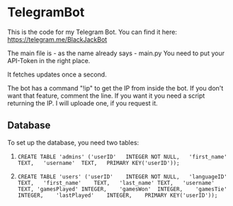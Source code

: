 # TelegramBot
This is the code for my Telegram Bot. You can find it here: https://telegram.me/BlackJackBot

The main file is - as the name already says - main.py
You need to put your API-Token in the right place.

It fetches updates once a second.

The bot has a command "!ip" to get the IP from inside the bot. If you don't want that feature, comment the line. If you want it you need a script returning the IP. I will uploade one, if you request it.

## Database

To set up the database, you need two tables:

1) ```CREATE TABLE 'admins' ('userID'	INTEGER NOT NULL,	'first_name'	TEXT,	'username'	TEXT,	PRIMARY KEY('userID'));```

2) ```CREATE TABLE 'users' ('userID'	INTEGER NOT NULL,	'languageID'	TEXT,	'first_name'	TEXT,	'last_name'	TEXT,	'username'	TEXT, 'gamesPlayed'	INTEGER,	'gamesWon'	INTEGER,	'gamesTie'	INTEGER,	'lastPlayed'	INTEGER,	PRIMARY KEY('userID'));```
